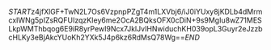$START$z4jfXlGF+TwN2L7Os6VzpnpPZgT4m1LXVbj6/iJ0iYUxy8jKDLb4dMrmcxIWNg5pIZsRQFUIzqzKIey6me2OcA2BQksOFX0cDiN+9s9MgIu8wZ71MESLkpWMThbqog6E9iR8yrPewI9Ncx7JklJvIHNwiduchKH039opL3Guyr2eJzzbcHLKy3eBjAkcYUoKh2YXk5J4p6kz6RdMsQ78Wg==$END$